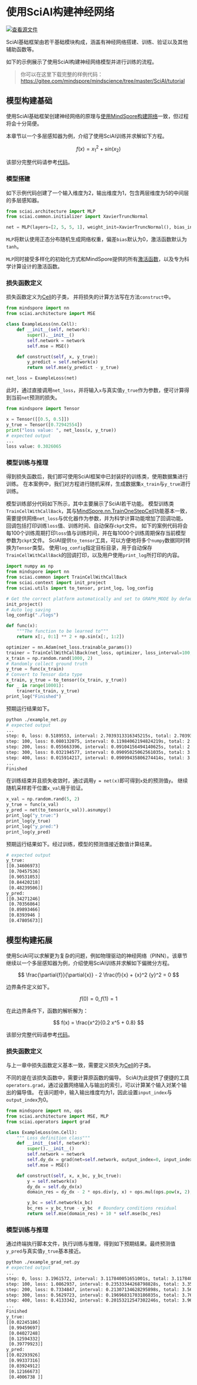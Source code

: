# 使用SciAI构建神经网络

[![查看源文件](https://mindspore-website.obs.cn-north-4.myhuaweicloud.com/website-images/master/resource/_static/logo_source.svg)](https://gitee.com/mindspore/docs/blob/master/docs/sciai/docs/source_zh_cn/build_model_with_sciai.md)&nbsp;&nbsp;

SciAI基础框架由若干基础模块构成，涵盖有神经网络搭建、训练、验证以及其他辅助函数等。

如下的示例展示了使用SciAI构建神经网络模型并进行训练的流程。

> 你可以在这里下载完整的样例代码：
> <https://gitee.com/mindspore/mindscience/tree/master/SciAI/tutorial>

## 模型构建基础

使用SciAI基础框架创建神经网络的原理与[使用MindSpore构建网络](https://www.mindspore.cn/tutorials/zh-CN/master/beginner/model.html)一致，但过程将会十分简便。

本章节以一个多层感知器为例，介绍了使用SciAI训练并求解如下方程。

$$
f(x) = {x_1}^2 + sin(x_2)
$$

该部分完整代码请参考[代码](https://gitee.com/mindspore/mindscience/blob/master/SciAI/tutorial/example_net.py)。

### 模型搭建

如下示例代码创建了一个输入维度为2，输出维度为1，包含两层维度为5的中间层的多层感知器。

```python
from sciai.architecture import MLP
from sciai.common.initializer import XavierTruncNormal

net = MLP(layers=[2, 5, 5, 1], weight_init=XavierTruncNormal(), bias_init='zeros', activation="tanh")
```

`MLP`将默认使用正态分布随机生成网络权重，偏差`bias`默认为0，激活函数默认为`tanh`。

`MLP`同时接受多样化的初始化方式和MindSpore提供的所有[激活函数](https://www.mindspore.cn/docs/zh-CN/master/api_python/mindspore.nn.html)，以及专为科学计算设计的激活函数。

### 损失函数定义

损失函数定义为[Cell](https://www.mindspore.cn/docs/zh-CN/master/api_python/nn/mindspore.nn.Cell.html#mindspore.nn.Cell)的子类， 并将损失的计算方法写在方法`construct`中。

```python
from mindspore import nn
from sciai.architecture import MSE

class ExampleLoss(nn.Cell):
    def __init__(self, network):
        super().__init__()
        self.network = network
        self.mse = MSE()

    def construct(self, x, y_true):
        y_predict = self.network(x)
        return self.mse(y_predict - y_true)

net_loss = ExampleLoss(net)
```

此时，通过直接调用`net_loss`，并将输入`x`与真实值`y_true`作为参数，便可计算得到当前`net`预测的损失。

```python
from mindspore import Tensor

x = Tensor([[0.5, 0.5]])
y_true = Tensor([0.72942554])
print("loss value: ", net_loss(x, y_true))
# expected output
...
loss value: 0.3026065
```

### 模型训练与推理

得到损失函数后，我们即可使用SciAI框架中已封装好的训练类，使用数据集进行训练。
在本案例中，我们对方程进行随机采样，生成数据集`x_train`与`y_true`进行训练。

模型训练部分代码如下所示，其中主要展示了SciAI若干功能。
模型训练类`TrainCellWithCallBack`，其与[MindSpore.nn.TrainOneStepCell](https://www.mindspore.cn/docs/zh-CN/master/api_python/nn/mindspore.nn.TrainOneStepCell.html#mindspore.nn.TrainOneStepCell)功能基本一致，
需要提供网络`net_loss`与优化器作为参数，并为科学计算功能增加了回调功能。
回调包括打印训练`loss`值、训练时间、自动保存`ckpt`文件。
如下的案例代码将会每100个训练周期打印`loss`值与训练时间，并在每1000个训练周期保存当前模型参数为`ckpt`文件。
SciAI提供`to_tensor`工具，可以方便地将多个`numpy`数据同时转换为`Tensor`类型。
使用`log_config`指定目标目录，用于自动保存`TrainCellWithCallBack`的回调打印，以及用户使用`print_log`所打印的内容。

```python
import numpy as np
from mindspore import nn
from sciai.common import TrainCellWithCallBack
from sciai.context import init_project
from sciai.utils import to_tensor, print_log, log_config

# Get the correct platform automatically and set to GRAPH_MODE by default.
init_project()
# Auto log saving
log_config("./logs")

def func(x):
    """The function to be learned to"""
    return x[:, 0:1] ** 2 + np.sin(x[:, 1:2])

optimizer = nn.Adam(net_loss.trainable_params())
trainer = TrainCellWithCallBack(net_loss, optimizer, loss_interval=100, time_interval=100, ckpt_interval=1000)
x_train = np.random.rand(1000, 2)
# Randomly collect ground truth
y_true = func(x_train)
# Convert to Tensor data type
x_train, y_true = to_tensor((x_train, y_true))
for _ in range(10001):
    trainer(x_train, y_true)
print_log("Finished")
```

预期运行结果如下。

```bash
python ./example_net.py
# expected output
...
step: 0, loss: 0.5189553, interval: 2.7039313316345215s, total: 2.7039313316345215s
step: 100, loss: 0.080132075, interval: 0.11984062194824219s, total: 2.8237719535827637s
step: 200, loss: 0.055663396, interval: 0.09104156494140625s, total: 2.91481351852417s
step: 300, loss: 0.032194577, interval: 0.09095025062561035s, total: 3.0057637691497803s
step: 400, loss: 0.015914217, interval: 0.09099435806274414s, total: 3.0967581272125244s
...
Finished
```

在训练结束并且损失收敛时，通过调用`y = net(x)`即可得到`x`处的预测值`y`。
继续随机采样若干位置`x_val`用于验证。

```python
x_val = np.random.rand(5, 2)
y_true = func(x_val)
y_pred = net(to_tensor(x_val)).asnumpy()
print_log("y_true:")
print_log(y_true)
print_log("y_pred:")
print_log(y_pred)
```

预期运行结果如下。经过训练，模型的预测值接近数值计算结果。

```bash
# expected output
y_true:
[[0.34606973]
 [0.70457536]
 [0.90531053]
 [0.84420218]
 [0.48239506]]
y_pred:
[[0.34271246]
 [0.70356864]
 [0.89893466]
 [0.8393946 ]
 [0.47805673]]
```

## 模型构建拓展

使用SciAI可以求解更为复杂的问题，例如物理驱动的神经网络（PINN）。该章节继续以一个多层感知器为例，介绍使用SciAI训练并求解如下偏微分方程。

$$
\frac{\partial{f}}{\partial{x}} - 2 \frac{f}{x} + {x}^2 {y}^2 = 0
$$

边界条件定义如下。

$$
f(0) = 0, f(1) = 1
$$

在此边界条件下，函数的解析解为：

$$
f(x) = \frac{x^2}{0.2 x^5 + 0.8}
$$

该部分完整代码请参考[代码](https://gitee.com/mindspore/mindscience/blob/master/SciAI/tutorial/example_grad_net.py)。

### 损失函数定义

与上一章中损失函数定义基本一致，需要定义损失为[Cell](https://www.mindspore.cn/docs/zh-CN/master/api_python/nn/mindspore.nn.Cell.html#mindspore.nn.Cell)的子类。

不同的是在该损失函数中，需要计算原函数的偏导。
SciAI为此提供了便捷的工具`operators.grad`，通过设置网络输入与输出的索引，可以计算某个输入对某个输出的偏导值。
在该问题中，输入输出维度均为1，因此设置`input_index`与`output_index`为0。

```python
from mindspore import nn, ops
from sciai.architecture import MSE, MLP
from sciai.operators import grad

class ExampleLoss(nn.Cell):
    """ Loss definition class"""
    def __init__(self, network):
        super().__init__()
        self.network = network
        self.dy_dx = grad(net=self.network, output_index=0, input_index=0)  # partial differential definition
        self.mse = MSE()

    def construct(self, x, x_bc, y_bc_true):
        y = self.network(x)
        dy_dx = self.dy_dx(x)
        domain_res = dy_dx - 2 * ops.div(y, x) + ops.mul(ops.pow(x, 2), ops.pow(y, 2))  # PDE residual error

        y_bc = self.network(x_bc)
        bc_res = y_bc_true - y_bc  # Boundary conditions residual
        return self.mse(domain_res) + 10 * self.mse(bc_res)
```

### 模型训练与推理

通过终端执行脚本文件，执行训练与推理，得到如下预期结果。最终预测值`y_pred`与真实值`y_true`基本接近。

```bash
python ./example_grad_net.py
# expected output
...
step: 0, loss: 3.1961572, interval: 3.117840051651001s, total: 3.117840051651001s
step: 100, loss: 1.0862937, interval: 0.23533344268798828s, total: 3.353173494338989s
step: 200, loss: 0.7334847, interval: 0.21307134628295898s, total: 3.566244840621948s
step: 300, loss: 0.5629723, interval: 0.19696831703186035s, total: 3.763213157653809s
step: 400, loss: 0.4133342, interval: 0.20153212547302246s, total: 3.964745283126831s
...
Finished
y_true:
[[0.02245186]
 [0.99459697]
 [0.04027248]
 [0.12594332]
 [0.39779923]]
y_pred:
[[0.02293926]
 [0.99337316]
 [0.03924912]
 [0.12166673]
 [0.4006738 ]]
```